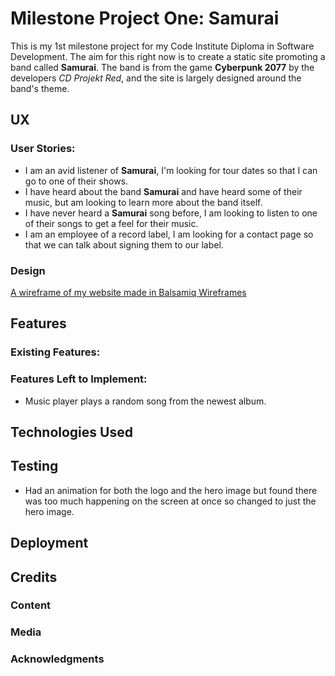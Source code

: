 # Milestone Project One: Samurai
This is my 1st milestone project for my Code Institute Diploma in Software Development. 
The aim for this right now is to create a static site promoting a band called **Samurai**.
The band is from the game **Cyberpunk 2077** by the developers *CD Projekt Red*, and the site is largely designed around the band's theme.
## UX
### User Stories:
* I am an avid listener of **Samurai**, I'm looking for tour dates so that I can go to one of their shows.
* I have heard about the band **Samurai** and have heard some of their music, but am looking to learn more about the band itself.
* I have never heard a **Samurai** song before, I am looking to listen to one of their songs to get a feel for their music.
* I am an employee of a record label, I am looking for a contact page so that we can talk about signing them to our label.
### Design
[A wireframe of my website made in Balsamiq Wireframes](file:///C:/Users/jakel/OneDrive/Documents/Milestone%20Project%201%20(Samurai).pdf)
## Features
### Existing Features:

### Features Left to Implement:
* Music player plays a random song from the newest album.
## Technologies Used

## Testing
* Had an animation for both the logo and the hero image but found there was too much happening on the screen at once so changed to just the hero image.
## Deployment

## Credits
### Content

### Media

### Acknowledgments